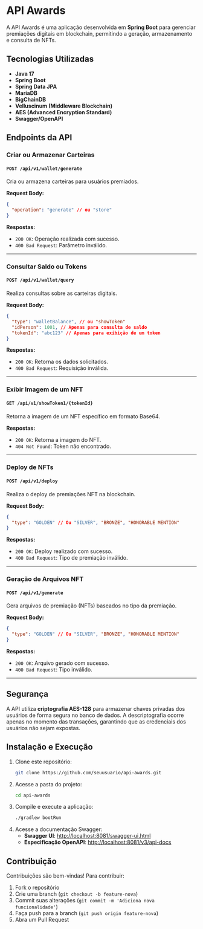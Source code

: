 # API Awards

A API Awards é uma aplicação desenvolvida em **Spring Boot** para gerenciar premiações digitais em blockchain, permitindo a geração, armazenamento e consulta de NFTs.

## Tecnologias Utilizadas

- **Java 17**
- **Spring Boot**
- **Spring Data JPA**
- **MariaDB**
- **BigChainDB**
- **Velluscinum (Middleware Blockchain)**
- **AES (Advanced Encryption Standard)**
- **Swagger/OpenAPI**

## Endpoints da API

### Criar ou Armazenar Carteiras

#### `POST /api/v1/wallet/generate`
Cria ou armazena carteiras para usuários premiados.

**Request Body:**
```json
{
  "operation": "generate" // ou "store"
}
```

**Respostas:**
- `200 OK`: Operação realizada com sucesso.
- `400 Bad Request`: Parâmetro inválido.

---

### Consultar Saldo ou Tokens

#### `POST /api/v1/wallet/query`
Realiza consultas sobre as carteiras digitais.

**Request Body:**
```json
{
  "type": "walletBalance", // ou "showToken"
  "idPerson": 1001, // Apenas para consulta de saldo
  "tokenId": "abc123" // Apenas para exibição de um token
}
```

**Respostas:**
- `200 OK`: Retorna os dados solicitados.
- `400 Bad Request`: Requisição inválida.

---

### Exibir Imagem de um NFT

#### `GET /api/v1/showToken1/{tokenId}`
Retorna a imagem de um NFT específico em formato Base64.

**Respostas:**
- `200 OK`: Retorna a imagem do NFT.
- `404 Not Found`: Token não encontrado.

---

### Deploy de NFTs

#### `POST /api/v1/deploy`
Realiza o deploy de premiações NFT na blockchain.

**Request Body:**
```json
{
  "type": "GOLDEN" // Ou "SILVER", "BRONZE", "HONORABLE MENTION"
}
```

**Respostas:**
- `200 OK`: Deploy realizado com sucesso.
- `400 Bad Request`: Tipo de premiação inválido.

---

### Geração de Arquivos NFT

#### `POST /api/v1/generate`
Gera arquivos de premiação (NFTs) baseados no tipo da premiação.

**Request Body:**
```json
{
  "type": "GOLDEN" // Ou "SILVER", "BRONZE", "HONORABLE MENTION"
}
```

**Respostas:**
- `200 OK`: Arquivo gerado com sucesso.
- `400 Bad Request`: Tipo inválido.

---

## Segurança
A API utiliza **criptografia AES-128** para armazenar chaves privadas dos usuários de forma segura no banco de dados. A descriptografia ocorre apenas no momento das transações, garantindo que as credenciais dos usuários não sejam expostas.

## Instalação e Execução

1. Clone este repositório:
   ```sh
   git clone https://github.com/seuusuario/api-awards.git
   ```
2. Acesse a pasta do projeto:
   ```sh
   cd api-awards
   ```
3. Compile e execute a aplicação:
   ```sh
   ./gradlew bootRun
   ```
4. Acesse a documentação Swagger:
   - **Swagger UI**: [http://localhost:8081/swagger-ui.html](http://localhost:8081/swagger-ui.html)
   - **Especificação OpenAPI**: [http://localhost:8081/v3/api-docs](http://localhost:8081/v3/api-docs)

## Contribuição
Contribuições são bem-vindas! Para contribuir:

1. Fork o repositório
2. Crie uma branch (`git checkout -b feature-nova`)
3. Commit suas alterações (`git commit -m 'Adiciona nova funcionalidade'`)
4. Faça push para a branch (`git push origin feature-nova`)
5. Abra um Pull Request
